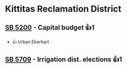 # Kittitas Reclamation District

## [SB 5200](/bill/2023-24/sb/5200/) - Capital budget 👍1  
* 👍 Urban Eberhart

## [SB 5709](/bill/2023-24/sb/5709/) - Irrigation dist. elections 👍1  
